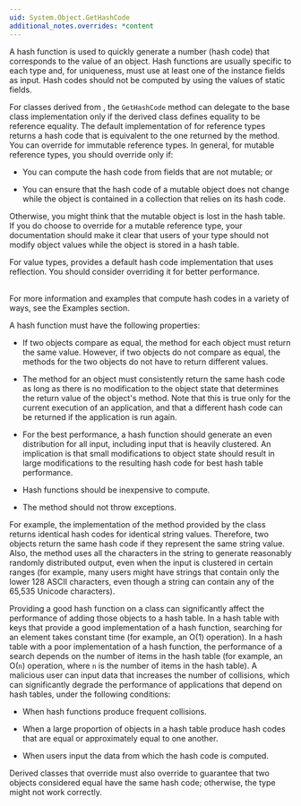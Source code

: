 ```yaml
---
uid: System.Object.GetHashCode
additional_notes.overrides: *content
---
```


<p>A hash function is used to quickly generate a number (hash code) that corresponds to the value of an object. Hash functions are usually specific to each type and, for uniqueness, must use at least one of the instance fields as input. Hash codes should not be computed by using the values of static fields.  
  
 For classes derived from <xref href="System.Object"></xref>, the `GetHashCode` method can delegate to the base class <xref href="System.Object.GetHashCode"></xref> implementation only if the derived class defines equality to be reference equality. The default implementation of <xref href="System.Object.GetHashCode"></xref> for reference types returns a hash code that is equivalent to the one returned by the <xref href="System.Runtime.CompilerServices.RuntimeHelpers.GetHashCode(System.Object)"></xref> method. You can override <xref href="System.Object.GetHashCode"></xref> for immutable reference types. In general, for mutable reference types, you should override <xref href="System.Object.GetHashCode"></xref> only if:  
  
-   You can compute the hash code from fields that are not mutable; or  
  
-   You can ensure that the hash code of a mutable object does not change while the object is contained in a collection that relies on its hash code.  
  
 Otherwise, you might think that the mutable object is lost in the hash table. If you do choose to override <xref href="System.Object.GetHashCode"></xref> for a mutable reference type, your documentation should make it clear that users of your type should not modify object values while the object is stored in a hash table.  
  
 For value types, <xref href="System.ValueType.GetHashCode"></xref> provides a default hash code implementation that uses reflection. You should consider overriding it for better performance.  
  
 <block subset="none" type="note"><p>  
 For more information and examples that compute hash codes in a variety of ways, see the Examples section.  
  
</p></block>  
  
 A hash function must have the following properties:  
  
-   If two objects compare as equal, the <xref href="System.Object.GetHashCode"></xref> method for each object must return the same value. However, if two objects do not compare as equal, the <xref href="System.Object.GetHashCode"></xref> methods for the two objects do not have to return different values.  
  
-   The <xref href="System.Object.GetHashCode"></xref> method for an object must consistently return the same hash code as long as there is no modification to the object state that determines the return value of the object's <xref href="System.Object.Equals*"></xref> method. Note that this is true only for the current execution of an application, and that a different hash code can be returned if the application is run again.  
  
-   For the best performance, a hash function should generate an even distribution for all input, including input that is heavily clustered. An implication is that small modifications to object state should result in large modifications to the resulting hash code for best hash table performance.  
  
-   Hash functions should be inexpensive to compute.  
  
-   The <xref href="System.Object.GetHashCode"></xref> method should not throw exceptions.  
  
 For example, the implementation of the <xref href="System.String.GetHashCode"></xref> method provided by the <xref href="System.String"></xref> class returns identical hash codes for identical string values. Therefore, two <xref href="System.String"></xref> objects return the same hash code if they represent the same string value. Also, the method uses all the characters in the string to generate reasonably randomly distributed output, even when the input is clustered in certain ranges (for example, many users might have strings that contain only the lower 128 ASCII characters, even though a string can contain any of the 65,535 Unicode characters).  
  
 Providing a good hash function on a class can significantly affect the performance of adding those objects to a hash table. In a hash table with keys that provide a good implementation of a hash function, searching for an element takes constant time (for example, an O(1) operation). In a hash table with a poor implementation of a hash function, the performance of a search depends on the number of items in the hash table (for example, an O(<code>n</code>) operation, where <code>n</code> is the number of items in the hash table). A malicious user can input data that increases the number of collisions, which can significantly degrade the performance of applications that depend on hash tables, under the following conditions:  
  
-   When hash functions produce frequent collisions.  
  
-   When a large proportion of objects in a hash table produce hash codes that are equal or approximately equal to one another.  
  
-   When users input the data from which the hash code is computed.  
  
 Derived classes that override <xref href="System.Object.GetHashCode"></xref> must also override <xref href="System.Object.Equals(System.Object)"></xref> to guarantee that two objects considered equal have the same hash code; otherwise, the <xref href="System.Collections.Hashtable"></xref> type might not work correctly.</p>


